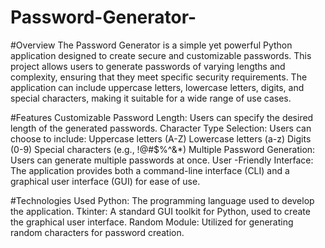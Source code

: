 # Password-Generator-
#Overview
The Password Generator is a simple yet powerful Python application designed to create secure and customizable passwords. This project allows users to generate passwords of varying lengths and complexity, ensuring that they meet specific security requirements. The application can include uppercase letters, lowercase letters, digits, and special characters, making it suitable for a wide range of use cases.

#Features
Customizable Password Length: Users can specify the desired length of the generated passwords.
Character Type Selection: Users can choose to include:
Uppercase letters (A-Z)
Lowercase letters (a-z)
Digits (0-9)
Special characters (e.g., !@#$%^&*)
Multiple Password Generation: Users can generate multiple passwords at once.
User -Friendly Interface: The application provides both a command-line interface (CLI) and a graphical user interface (GUI) for ease of use.

#Technologies Used
Python: The programming language used to develop the application.
Tkinter: A standard GUI toolkit for Python, used to create the graphical user interface.
Random Module: Utilized for generating random characters for password creation.
